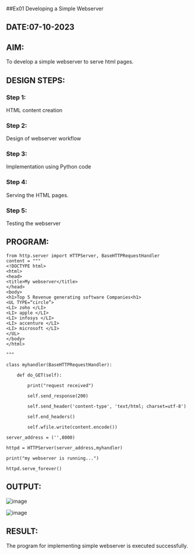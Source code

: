 ##Ex01 Developing a Simple Webserver
## DATE:07-10-2023
## AIM:
To develop a simple webserver to serve html pages.
## DESIGN STEPS:
### Step 1: 
HTML content creation
### Step 2:
Design of webserver workflow
### Step 3:
Implementation using Python code
### Step 4:
Serving the HTML pages.
### Step 5:
Testing the webserver

## PROGRAM:
```
from http.server import HTTPServer, BaseHTTPRequestHandler
content = """
<!DOCTYPE html>
<html>
<head>
<title>My webserver</title>
</head>
<body>
<h1>Top 5 Revenue generating software Companies<h1>
<UL TYPE=“circle”>
<LI> zoho </LI>		
<LI> apple </LI>
<LI> infosys </LI>
<LI> accenture </LI>
<LI> microsoft </LI>
</UL>
</body>
</html>

"""

class myhandler(BaseHTTPRequestHandler):

    def do_GET(self):

        print("request received")

        self.send_response(200)

        self.send_header('content-type', 'text/html; charset=utf-8')

        self.end_headers()

        self.wfile.write(content.encode())

server_address = ('',8000)

httpd = HTTPServer(server_address,myhandler)

print("my webserver is running...")

httpd.serve_forever()

```

## OUTPUT:

![image](https://github.com/sanjay3061/simplewebserver/assets/121215929/5561a52f-3c8f-4795-8b78-08fbccebf315)

![image](https://github.com/sanjay3061/simplewebserver/assets/121215929/d1c418ec-9a31-4f03-b66f-2f4fc765aa75)



## RESULT:
The program for implementing simple webserver is executed successfully.
